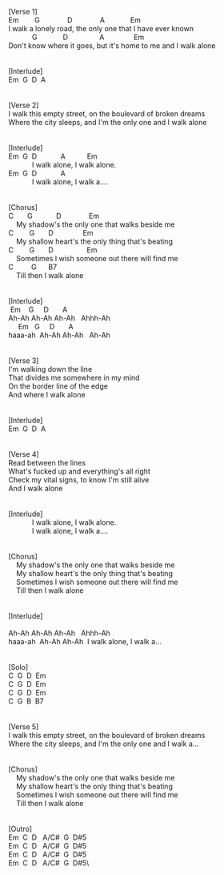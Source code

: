 [Verse&nbsp;1]\
Em&nbsp;&nbsp;&nbsp;&nbsp;&nbsp;&nbsp;&nbsp;&nbsp;G&nbsp;&nbsp;&nbsp;&nbsp;&nbsp;&nbsp;&nbsp;&nbsp;&nbsp;&nbsp;&nbsp;&nbsp;&nbsp;&nbsp;D&nbsp;&nbsp;&nbsp;&nbsp;&nbsp;&nbsp;&nbsp;&nbsp;&nbsp;&nbsp;&nbsp;&nbsp;&nbsp;&nbsp;A&nbsp;&nbsp;&nbsp;&nbsp;&nbsp;&nbsp;&nbsp;&nbsp;&nbsp;&nbsp;&nbsp;&nbsp;&nbsp;Em\
I&nbsp;walk&nbsp;a&nbsp;lonely&nbsp;road,&nbsp;the&nbsp;only&nbsp;one&nbsp;that&nbsp;I&nbsp;have&nbsp;ever&nbsp;known\
&nbsp;&nbsp;&nbsp;&nbsp;&nbsp;&nbsp;&nbsp;&nbsp;&nbsp;&nbsp;&nbsp;&nbsp;G&nbsp;&nbsp;&nbsp;&nbsp;&nbsp;&nbsp;&nbsp;&nbsp;&nbsp;&nbsp;&nbsp;&nbsp;&nbsp;D&nbsp;&nbsp;&nbsp;&nbsp;&nbsp;&nbsp;&nbsp;&nbsp;&nbsp;&nbsp;&nbsp;&nbsp;&nbsp;&nbsp;&nbsp;&nbsp;A&nbsp;&nbsp;&nbsp;&nbsp;&nbsp;&nbsp;&nbsp;&nbsp;&nbsp;&nbsp;&nbsp;&nbsp;&nbsp;&nbsp;&nbsp;Em\
Don't&nbsp;know&nbsp;where&nbsp;it&nbsp;goes,&nbsp;but&nbsp;it's&nbsp;home&nbsp;to&nbsp;me&nbsp;and&nbsp;I&nbsp;walk&nbsp;alone\
\
\
[Interlude]\
Em&nbsp;&nbsp;G&nbsp;&nbsp;D&nbsp;&nbsp;A\
\
\
[Verse&nbsp;2]\
I&nbsp;walk&nbsp;this&nbsp;empty&nbsp;street,&nbsp;on&nbsp;the&nbsp;boulevard&nbsp;of&nbsp;broken&nbsp;dreams\
Where&nbsp;the&nbsp;city&nbsp;sleeps,&nbsp;and&nbsp;I'm&nbsp;the&nbsp;only&nbsp;one&nbsp;and&nbsp;I&nbsp;walk&nbsp;alone\
\
\
[Interlude]\
Em&nbsp;&nbsp;G&nbsp;&nbsp;D&nbsp;&nbsp;&nbsp;&nbsp;&nbsp;&nbsp;&nbsp;&nbsp;&nbsp;&nbsp;&nbsp;&nbsp;A&nbsp;&nbsp;&nbsp;&nbsp;&nbsp;&nbsp;&nbsp;&nbsp;&nbsp;&nbsp;&nbsp;Em\
&nbsp;&nbsp;&nbsp;&nbsp;&nbsp;&nbsp;&nbsp;&nbsp;&nbsp;&nbsp;&nbsp;&nbsp;I&nbsp;walk&nbsp;alone,&nbsp;I&nbsp;walk&nbsp;alone.\
Em&nbsp;&nbsp;G&nbsp;&nbsp;D&nbsp;&nbsp;&nbsp;&nbsp;&nbsp;&nbsp;&nbsp;&nbsp;&nbsp;&nbsp;&nbsp;&nbsp;A\
&nbsp;&nbsp;&nbsp;&nbsp;&nbsp;&nbsp;&nbsp;&nbsp;&nbsp;&nbsp;&nbsp;&nbsp;I&nbsp;walk&nbsp;alone,&nbsp;I&nbsp;walk&nbsp;a....\
\
\
[Chorus]\
C&nbsp;&nbsp;&nbsp;&nbsp;&nbsp;&nbsp;&nbsp;G&nbsp;&nbsp;&nbsp;&nbsp;&nbsp;&nbsp;&nbsp;&nbsp;&nbsp;&nbsp;&nbsp;&nbsp;D&nbsp;&nbsp;&nbsp;&nbsp;&nbsp;&nbsp;&nbsp;&nbsp;&nbsp;&nbsp;&nbsp;&nbsp;&nbsp;&nbsp;Em\
&nbsp;&nbsp;&nbsp;&nbsp;My&nbsp;shadow's&nbsp;the&nbsp;only&nbsp;one&nbsp;that&nbsp;walks&nbsp;beside&nbsp;me\
C&nbsp;&nbsp;&nbsp;&nbsp;&nbsp;&nbsp;&nbsp;&nbsp;G&nbsp;&nbsp;&nbsp;&nbsp;&nbsp;&nbsp;&nbsp;D&nbsp;&nbsp;&nbsp;&nbsp;&nbsp;&nbsp;&nbsp;&nbsp;&nbsp;&nbsp;&nbsp;&nbsp;&nbsp;&nbsp;&nbsp;Em\
&nbsp;&nbsp;&nbsp;&nbsp;My&nbsp;shallow&nbsp;heart's&nbsp;the&nbsp;only&nbsp;thing&nbsp;that's&nbsp;beating\
C&nbsp;&nbsp;&nbsp;&nbsp;&nbsp;&nbsp;&nbsp;&nbsp;G&nbsp;&nbsp;&nbsp;&nbsp;&nbsp;&nbsp;&nbsp;D&nbsp;&nbsp;&nbsp;&nbsp;&nbsp;&nbsp;&nbsp;&nbsp;&nbsp;&nbsp;&nbsp;&nbsp;&nbsp;&nbsp;&nbsp;&nbsp;&nbsp;Em\
&nbsp;&nbsp;&nbsp;&nbsp;Sometimes&nbsp;I&nbsp;wish&nbsp;someone&nbsp;out&nbsp;there&nbsp;will&nbsp;find&nbsp;me\
C&nbsp;&nbsp;&nbsp;&nbsp;&nbsp;&nbsp;&nbsp;&nbsp;&nbsp;G&nbsp;&nbsp;&nbsp;&nbsp;&nbsp;&nbsp;B7\
&nbsp;&nbsp;&nbsp;&nbsp;Till&nbsp;then&nbsp;I&nbsp;walk&nbsp;alone\
\
\
[Interlude]\
&nbsp;Em&nbsp;&nbsp;&nbsp;&nbsp;G&nbsp;&nbsp;&nbsp;&nbsp;&nbsp;D&nbsp;&nbsp;&nbsp;&nbsp;&nbsp;&nbsp;&nbsp;A\
Ah-Ah&nbsp;Ah-Ah&nbsp;Ah-Ah&nbsp;&nbsp;&nbsp;Ahhh-Ah\
&nbsp;&nbsp;&nbsp;&nbsp;&nbsp;Em&nbsp;&nbsp;&nbsp;G&nbsp;&nbsp;&nbsp;&nbsp;&nbsp;D&nbsp;&nbsp;&nbsp;&nbsp;&nbsp;&nbsp;&nbsp;A\
haaa-ah&nbsp;&nbsp;Ah-Ah&nbsp;Ah-Ah&nbsp;&nbsp;&nbsp;Ah-Ah\
\
\
[Verse&nbsp;3]\
I'm&nbsp;walking&nbsp;down&nbsp;the&nbsp;line\
That&nbsp;divides&nbsp;me&nbsp;somewhere&nbsp;in&nbsp;my&nbsp;mind\
On&nbsp;the&nbsp;border&nbsp;line&nbsp;of&nbsp;the&nbsp;edge\
And&nbsp;where&nbsp;I&nbsp;walk&nbsp;alone\
\
\
[Interlude]\
Em&nbsp;&nbsp;G&nbsp;&nbsp;D&nbsp;&nbsp;A\
\
\
[Verse&nbsp;4]\
Read&nbsp;between&nbsp;the&nbsp;lines\
What's&nbsp;fucked&nbsp;up&nbsp;and&nbsp;everything's&nbsp;all&nbsp;right\
Check&nbsp;my&nbsp;vital&nbsp;signs,&nbsp;to&nbsp;know&nbsp;I'm&nbsp;still&nbsp;alive\
And&nbsp;I&nbsp;walk&nbsp;alone\
\
\
[Interlude]\
&nbsp;&nbsp;&nbsp;&nbsp;&nbsp;&nbsp;&nbsp;&nbsp;&nbsp;&nbsp;&nbsp;&nbsp;I&nbsp;walk&nbsp;alone,&nbsp;I&nbsp;walk&nbsp;alone.\
&nbsp;&nbsp;&nbsp;&nbsp;&nbsp;&nbsp;&nbsp;&nbsp;&nbsp;&nbsp;&nbsp;&nbsp;I&nbsp;walk&nbsp;alone,&nbsp;I&nbsp;walk&nbsp;a....\
\
\
[Chorus]\
&nbsp;&nbsp;&nbsp;&nbsp;My&nbsp;shadow's&nbsp;the&nbsp;only&nbsp;one&nbsp;that&nbsp;walks&nbsp;beside&nbsp;me\
&nbsp;&nbsp;&nbsp;&nbsp;My&nbsp;shallow&nbsp;heart's&nbsp;the&nbsp;only&nbsp;thing&nbsp;that's&nbsp;beating\
&nbsp;&nbsp;&nbsp;&nbsp;Sometimes&nbsp;I&nbsp;wish&nbsp;someone&nbsp;out&nbsp;there&nbsp;will&nbsp;find&nbsp;me\
&nbsp;&nbsp;&nbsp;&nbsp;Till&nbsp;then&nbsp;I&nbsp;walk&nbsp;alone\
\
\
[Interlude]\
\
Ah-Ah&nbsp;Ah-Ah&nbsp;Ah-Ah&nbsp;&nbsp;&nbsp;Ahhh-Ah\
haaa-ah&nbsp;&nbsp;Ah-Ah&nbsp;Ah-Ah&nbsp;&nbsp;I&nbsp;walk&nbsp;alone,&nbsp;I&nbsp;walk&nbsp;a...\
\
\
[Solo]\
C&nbsp;&nbsp;G&nbsp;&nbsp;D&nbsp;&nbsp;Em\
C&nbsp;&nbsp;G&nbsp;&nbsp;D&nbsp;&nbsp;Em\
C&nbsp;&nbsp;G&nbsp;&nbsp;D&nbsp;&nbsp;Em\
C&nbsp;&nbsp;G&nbsp;&nbsp;B&nbsp;&nbsp;B7\
\
\
[Verse&nbsp;5]\
I&nbsp;walk&nbsp;this&nbsp;empty&nbsp;street,&nbsp;on&nbsp;the&nbsp;boulevard&nbsp;of&nbsp;broken&nbsp;dreams\
Where&nbsp;the&nbsp;city&nbsp;sleeps,&nbsp;and&nbsp;I'm&nbsp;the&nbsp;only&nbsp;one&nbsp;and&nbsp;I&nbsp;walk&nbsp;a...\
\
\
[Chorus]\
&nbsp;&nbsp;&nbsp;&nbsp;My&nbsp;shadow's&nbsp;the&nbsp;only&nbsp;one&nbsp;that&nbsp;walks&nbsp;beside&nbsp;me\
&nbsp;&nbsp;&nbsp;&nbsp;My&nbsp;shallow&nbsp;heart's&nbsp;the&nbsp;only&nbsp;thing&nbsp;that's&nbsp;beating\
&nbsp;&nbsp;&nbsp;&nbsp;Sometimes&nbsp;I&nbsp;wish&nbsp;someone&nbsp;out&nbsp;there&nbsp;will&nbsp;find&nbsp;me\
&nbsp;&nbsp;&nbsp;&nbsp;Till&nbsp;then&nbsp;I&nbsp;walk&nbsp;alone\
\
\
[Outro]\
Em&nbsp;&nbsp;C&nbsp;&nbsp;D&nbsp;&nbsp;&nbsp;A/C#&nbsp;&nbsp;G&nbsp;&nbsp;D#5\
Em&nbsp;&nbsp;C&nbsp;&nbsp;D&nbsp;&nbsp;&nbsp;A/C#&nbsp;&nbsp;G&nbsp;&nbsp;D#5\
Em&nbsp;&nbsp;C&nbsp;&nbsp;D&nbsp;&nbsp;&nbsp;A/C#&nbsp;&nbsp;G&nbsp;&nbsp;D#5\
Em&nbsp;&nbsp;C&nbsp;&nbsp;D&nbsp;&nbsp;&nbsp;A/C#&nbsp;&nbsp;G&nbsp;&nbsp;D#5\
